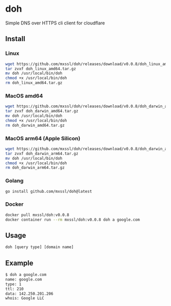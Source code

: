# doh

Simple DNS over HTTPS cli client for cloudflare

## Install

### Linux

```bash
wget https://github.com/mxssl/doh/releases/download/v0.0.8/doh_linux_amd64.tar.gz
tar zvxf doh_linux_amd64.tar.gz
mv doh /usr/local/bin/doh
chmod +x /usr/local/bin/doh
rm doh_linux_amd64.tar.gz
```

### MacOS amd64

```bash
wget https://github.com/mxssl/doh/releases/download/v0.0.8/doh_darwin_amd64.tar.gz
tar zvxf doh_darwin_amd64.tar.gz
mv doh /usr/local/bin/doh
chmod +x /usr/local/bin/doh
rm doh_darwin_amd64.tar.gz
```

### MacOS arm64 (Apple Silicon)

```bash
wget https://github.com/mxssl/doh/releases/download/v0.0.8/doh_darwin_arm64.tar.gz
tar zvxf doh_darwin_arm64.tar.gz
mv doh /usr/local/bin/doh
chmod +x /usr/local/bin/doh
rm doh_darwin_arm64.tar.gz
```

### Golang

```bash
go install github.com/mxssl/doh@latest
```

### Docker

```bash
docker pull mxssl/doh:v0.0.8
docker container run --rm mxssl/doh:v0.0.8 doh a google.com
```

## Usage

```bash
doh [query type] [domain name]
```

## Example

```bash
$ doh a google.com
name: google.com
type: 1
ttl: 210
data: 142.250.201.206
whois: Google LLC
```
